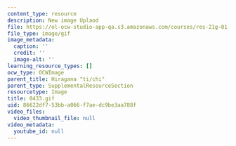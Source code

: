 ```yaml
---
content_type: resource
description: New image Uplaod
file: https://ol-ocw-studio-app-qa.s3.amazonaws.com/courses/res-21g-01-kana-spring-2010/86622df753bba066f7aedc9be3aa788f_0433.gif
file_type: image/gif
image_metadata:
  caption: ''
  credit: ''
  image-alt: ''
learning_resource_types: []
ocw_type: OCWImage
parent_title: Hiragana "ti/chi"
parent_type: SupplementalResourceSection
resourcetype: Image
title: 0433.gif
uid: 86622df7-53bb-a066-f7ae-dc9be3aa788f
video_files:
  video_thumbnail_file: null
video_metadata:
  youtube_id: null
---
```

